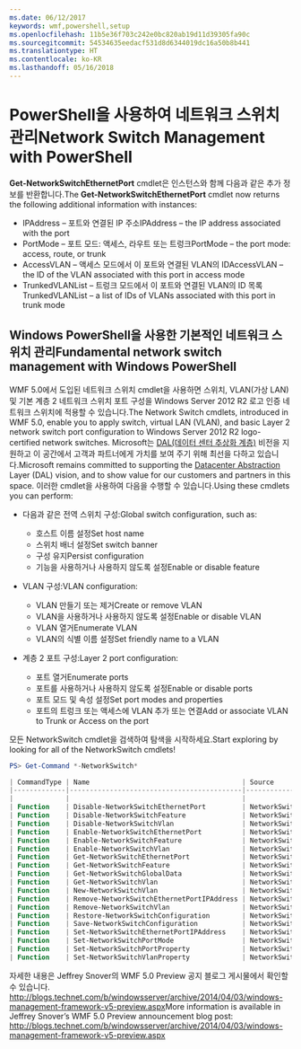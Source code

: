 ```yaml
---
ms.date: 06/12/2017
keywords: wmf,powershell,setup
ms.openlocfilehash: 11b5e36f703c242e0bc820ab19d11d39305fa90c
ms.sourcegitcommit: 54534635eedacf531d8d6344019dc16a50b8b441
ms.translationtype: HT
ms.contentlocale: ko-KR
ms.lasthandoff: 05/16/2018
---
```

# <a name="network-switch-management-with-powershell"></a><span data-ttu-id="e942f-102">PowerShell을 사용하여 네트워크 스위치 관리</span><span class="sxs-lookup"><span data-stu-id="e942f-102">Network Switch Management with PowerShell</span></span>

<span data-ttu-id="e942f-103">**Get-NetworkSwitchEthernetPort** cmdlet은 인스턴스와 함께 다음과 같은 추가 정보를 반환합니다.</span><span class="sxs-lookup"><span data-stu-id="e942f-103">The **Get-NetworkSwitchEthernetPort** cmdlet now returns the following additional information with instances:</span></span>

- <span data-ttu-id="e942f-104">IPAddress – 포트와 연결된 IP 주소</span><span class="sxs-lookup"><span data-stu-id="e942f-104">IPAddress – the IP address associated with the port</span></span>
- <span data-ttu-id="e942f-105">PortMode – 포트 모드: 액세스, 라우트 또는 트렁크</span><span class="sxs-lookup"><span data-stu-id="e942f-105">PortMode – the port mode: access, route, or trunk</span></span>
- <span data-ttu-id="e942f-106">AccessVLAN – 액세스 모드에서 이 포트와 연결된 VLAN의 ID</span><span class="sxs-lookup"><span data-stu-id="e942f-106">AccessVLAN – the ID of the VLAN associated with this port in access mode</span></span>
- <span data-ttu-id="e942f-107">TrunkedVLANList – 트렁크 모드에서 이 포트와 연결된 VLAN의 ID 목록</span><span class="sxs-lookup"><span data-stu-id="e942f-107">TrunkedVLANList – a list of IDs of VLANs associated with this port in trunk mode</span></span>

## <a name="fundamental-network-switch-management-with-windows-powershell"></a><span data-ttu-id="e942f-108">Windows PowerShell을 사용한 기본적인 네트워크 스위치 관리</span><span class="sxs-lookup"><span data-stu-id="e942f-108">Fundamental network switch management with Windows PowerShell</span></span>

<span data-ttu-id="e942f-109">WMF 5.0에서 도입된 네트워크 스위치 cmdlet을 사용하면 스위치, VLAN(가상 LAN) 및 기본 계층 2 네트워크 스위치 포트 구성을 Windows Server 2012 R2 로고 인증 네트워크 스위치에 적용할 수 있습니다.</span><span class="sxs-lookup"><span data-stu-id="e942f-109">The Network Switch cmdlets, introduced in WMF 5.0, enable you to apply switch, virtual LAN (VLAN), and basic Layer 2 network switch port configuration to Windows Server 2012 R2 logo-certified network switches.</span></span> <span data-ttu-id="e942f-110">Microsoft는 [DAL(데이터 센터 추상화 계층)](http://technet.microsoft.com/cloud/dal.aspx) 비전을 지원하고 이 공간에서 고객과 파트너에게 가치를 보여 주기 위해 최선을 다하고 있습니다.</span><span class="sxs-lookup"><span data-stu-id="e942f-110">Microsoft remains committed to supporting the [Datacenter Abstraction](http://technet.microsoft.com/cloud/dal.aspx) Layer (DAL) vision, and to show value for our customers and partners in this space.</span></span> <span data-ttu-id="e942f-111">이러한 cmdlet을 사용하여 다음을 수행할 수 있습니다.</span><span class="sxs-lookup"><span data-stu-id="e942f-111">Using these cmdlets you can perform:</span></span>

- <span data-ttu-id="e942f-112">다음과 같은 전역 스위치 구성:</span><span class="sxs-lookup"><span data-stu-id="e942f-112">Global switch configuration, such as:</span></span>
    - <span data-ttu-id="e942f-113">호스트 이름 설정</span><span class="sxs-lookup"><span data-stu-id="e942f-113">Set host name</span></span>
    - <span data-ttu-id="e942f-114">스위치 배너 설정</span><span class="sxs-lookup"><span data-stu-id="e942f-114">Set switch banner</span></span>
    - <span data-ttu-id="e942f-115">구성 유지</span><span class="sxs-lookup"><span data-stu-id="e942f-115">Persist configuration</span></span>
    - <span data-ttu-id="e942f-116">기능을 사용하거나 사용하지 않도록 설정</span><span class="sxs-lookup"><span data-stu-id="e942f-116">Enable or disable feature</span></span>

- <span data-ttu-id="e942f-117">VLAN 구성:</span><span class="sxs-lookup"><span data-stu-id="e942f-117">VLAN configuration:</span></span>
    - <span data-ttu-id="e942f-118">VLAN 만들기 또는 제거</span><span class="sxs-lookup"><span data-stu-id="e942f-118">Create or remove VLAN</span></span>
    - <span data-ttu-id="e942f-119">VLAN을 사용하거나 사용하지 않도록 설정</span><span class="sxs-lookup"><span data-stu-id="e942f-119">Enable or disable VLAN</span></span>
    - <span data-ttu-id="e942f-120">VLAN 열거</span><span class="sxs-lookup"><span data-stu-id="e942f-120">Enumerate VLAN</span></span>
    - <span data-ttu-id="e942f-121">VLAN의 식별 이름 설정</span><span class="sxs-lookup"><span data-stu-id="e942f-121">Set friendly name to a VLAN</span></span>

- <span data-ttu-id="e942f-122">계층 2 포트 구성:</span><span class="sxs-lookup"><span data-stu-id="e942f-122">Layer 2 port configuration:</span></span>
    - <span data-ttu-id="e942f-123">포트 열거</span><span class="sxs-lookup"><span data-stu-id="e942f-123">Enumerate ports</span></span>
    - <span data-ttu-id="e942f-124">포트를 사용하거나 사용하지 않도록 설정</span><span class="sxs-lookup"><span data-stu-id="e942f-124">Enable or disable ports</span></span>
    - <span data-ttu-id="e942f-125">포트 모드 및 속성 설정</span><span class="sxs-lookup"><span data-stu-id="e942f-125">Set port modes and properties</span></span>
    - <span data-ttu-id="e942f-126">포트의 트렁크 또는 액세스에 VLAN 추가 또는 연결</span><span class="sxs-lookup"><span data-stu-id="e942f-126">Add or associate VLAN to Trunk or Access on the port</span></span>

<span data-ttu-id="e942f-127">모든 NetworkSwitch cmdlet을 검색하여 탐색을 시작하세요.</span><span class="sxs-lookup"><span data-stu-id="e942f-127">Start exploring by looking for all of the NetworkSwitch cmdlets!</span></span>

```powershell
PS> Get-Command *-NetworkSwitch*

| CommandType | Name                                      | Source        |
|-------------|-------------------------------------------|---------------|
|             |                                           |               |
| Function    | Disable-NetworkSwitchEthernetPort         | NetworkSwitch |
| Function    | Disable-NetworkSwitchFeature              | NetworkSwitch |
| Function    | Disable-NetworkSwitchVlan                 | NetworkSwitch |
| Function    | Enable-NetworkSwitchEthernetPort          | NetworkSwitch |
| Function    | Enable-NetworkSwitchFeature               | NetworkSwitch |
| Function    | Enable-NetworkSwitchVlan                  | NetworkSwitch |
| Function    | Get-NetworkSwitchEthernetPort             | NetworkSwitch |
| Function    | Get-NetworkSwitchFeature                  | NetworkSwitch |
| Function    | Get-NetworkSwitchGlobalData               | NetworkSwitch |
| Function    | Get-NetworkSwitchVlan                     | NetworkSwitch |
| Function    | New-NetworkSwitchVlan                     | NetworkSwitch |
| Function    | Remove-NetworkSwitchEthernetPortIPAddress | NetworkSwitch |
| Function    | Remove-NetworkSwitchVlan                  | NetworkSwitch |
| Function    | Restore-NetworkSwitchConfiguration        | NetworkSwitch |
| Function    | Save-NetworkSwitchConfiguration           | NetworkSwitch |
| Function    | Set-NetworkSwitchEthernetPortIPAddress    | NetworkSwitch |
| Function    | Set-NetworkSwitchPortMode                 | NetworkSwitch |
| Function    | Set-NetworkSwitchPortProperty             | NetworkSwitch |
| Function    | Set-NetworkSwitchVlanProperty             | NetworkSwitch |
```

<span data-ttu-id="e942f-128">자세한 내용은 Jeffrey Snover의 WMF 5.0 Preview 공지 블로그 게시물에서 확인할 수 있습니다. <http://blogs.technet.com/b/windowsserver/archive/2014/04/03/windows-management-framework-v5-preview.aspx></span><span class="sxs-lookup"><span data-stu-id="e942f-128">More information is available in Jeffrey Snover’s WMF 5.0 Preview announcement blog post: <http://blogs.technet.com/b/windowsserver/archive/2014/04/03/windows-management-framework-v5-preview.aspx></span></span>

